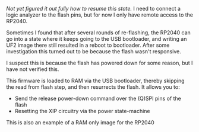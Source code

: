 *Not yet figured it out fully how to resume this state.* I need to connect a
logic analyzer to the flash pins, but for now I only have remote access to the
RP2040.

Sometimes I found that after several rounds of re-flashing, the RP2040 can go
into a state where it keeps going to the USB bootloader, and writing an UF2
image there still resulted in a reboot to bootloader. After some investigation
this turned out to be because the flash wasn't responsive.

I suspect this is because the flash has powered down for some reason, but I
have not verified this.

This firmware is loaded to RAM via the USB bootloader, thereby skipping the
read from flash step, and then resurrects the flash. It allows you to:

- Send the release power-down command over the (Q)SPI pins of the flash
- Resetting the XIP circuitry via the power state-machine

This is also an example of a RAM only image for the RP2040
